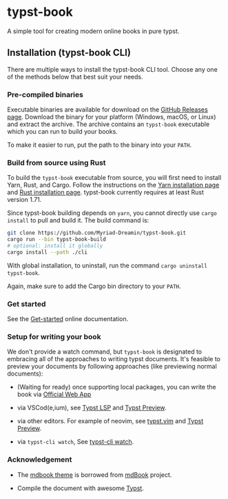 # typst-book

A simple tool for creating modern online books in pure typst.

## Installation (typst-book CLI)

There are multiple ways to install the typst-book CLI tool.
Choose any one of the methods below that best suit your needs.

### Pre-compiled binaries

Executable binaries are available for download on the [GitHub Releases page](https://github.com/Myriad-Dreamin/typst-book/releases).
Download the binary for your platform (Windows, macOS, or Linux) and extract the archive.
The archive contains an `typst-book` executable which you can run to build your books.

To make it easier to run, put the path to the binary into your `PATH`.

### Build from source using Rust

To build the `typst-book` executable from source, you will first need to install Yarn, Rust, and Cargo.
Follow the instructions on the [Yarn installation page]("https://classic.yarnpkg.com/en/docs/install") and [Rust installation page]("https://www.rust-lang.org/tools/install").
typst-book currently requires at least Rust version 1.71.

Since typst-book building depends on `yarn`, you cannot directly use `cargo install` to pull and build it. The build command is:

```sh
git clone https://github.com/Myriad-Dreamin/typst-book.git
cargo run --bin typst-book-build
# optional: install it globally
cargo install --path ./cli
```

With global installation, to uninstall, run the command `cargo uninstall typst-book`.

Again, make sure to add the Cargo bin directory to your `PATH`.

### Get started

See the [Get-started](https://myriad-dreamin.github.io/typst-book/guide/get-started.html) online documentation.

### Setup for writing your book

We don't provide a watch command, but `typst-book` is designated to embracing all of the approaches to writing typst documents. It's feasible to preview your documents by following approaches (like previewing normal documents):

- (Waiting for ready) once supporting local packages, you can write the book via [Official Web App](https://typst.app)

- via VSCod(e,ium), see [Typst LSP](https://marketplace.visualstudio.com/items?itemName=nvarner.typst-lsp) and [Typst Preview](https://marketplace.visualstudio.com/items?itemName=mgt19937.typst-preview).

- via other editors. For example of neovim, see [typst.vim](https://github.com/kaarmu/typst.vim/issues) and [Typst Preview](https://github.com/Enter-tainer/typst-preview#use-without-vscode).

- via `typst-cli watch`, See [typst-cli watch](https://github.com/typst/typst#usage).

### Acknowledgement

- The [mdbook theme](./themes/mdbook/) is borrowed from [mdBook](https://github.com/rust-lang/mdBook/tree/master/src/theme) project.

- Compile the document with awesome [Typst](https://github.com/typst/typst).
